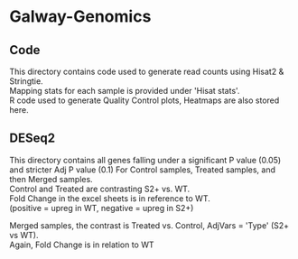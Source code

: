 # Galway-Genomics

## Code
This directory contains code used to generate read counts using Hisat2 & Stringtie. <br/>
Mapping stats for each sample is provided under 'Hisat stats'.<br/>
R code used to generate Quality Control plots, Heatmaps are also stored here. <br/>

## DESeq2
This directory contains all genes falling under a significant P value (0.05) and stricter Adj P value (0.1) For Control samples, Treated samples, and then Merged samples.<br/>
Control and Treated are contrasting S2+ vs. WT.<br/>
Fold Change in the excel sheets is in reference to WT. <br/>
(positive = upreg in WT, negative = upreg in S2+) <br/>

Merged samples, the contrast is Treated vs. Control, AdjVars = 'Type' (S2+ vs WT). <br/>
Again, Fold Change is in relation to WT<br/>


